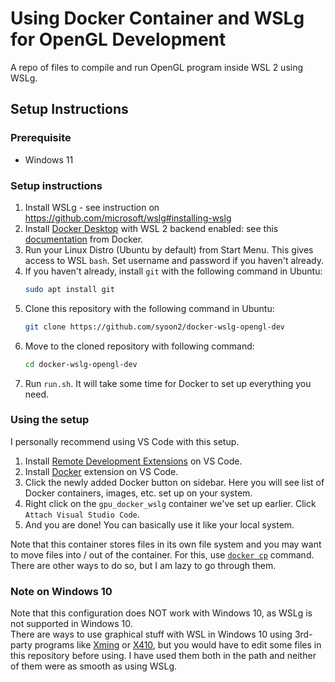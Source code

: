 # Using Docker Container and WSLg for OpenGL Development

A repo of files to compile and run OpenGL program inside WSL 2 using WSLg.

## Setup Instructions

### Prerequisite

- Windows 11

### Setup instructions

1. Install WSLg - see instruction on <https://github.com/microsoft/wslg#installing-wslg>
2. Install [Docker Desktop](https://desktop.docker.com/win/main/amd64/Docker%20Desktop%20Installer.exe) with WSL 2 backend enabled: see this [documentation](https://docs.docker.com/desktop/windows/wsl/) from Docker.
3. Run your Linux Distro (Ubuntu by default) from Start Menu. This gives access to WSL ``bash``. Set username and password if you haven't already.
4. If you haven't already, install ``git`` with the following command in Ubuntu:
   ```bash
   sudo apt install git
   ```
5. Clone this repository with the following command in Ubuntu:
   ```bash
   git clone https://github.com/syoon2/docker-wslg-opengl-dev
   ```
6. Move to the cloned repository with following command:
   ```bash
   cd docker-wslg-opengl-dev
   ```
7. Run `run.sh`. It will take some time for Docker to set up everything you need.

### Using the setup

I personally recommend using VS Code with this setup.

1. Install [Remote Development Extensions](https://marketplace.visualstudio.com/items?itemName=ms-vscode-remote.vscode-remote-extensionpack) on VS Code.
2. Install [Docker](https://marketplace.visualstudio.com/items?itemName=ms-azuretools.vscode-docker) extension on VS Code.
3. Click the newly added Docker button on sidebar. Here you will see list of Docker containers, images, etc. set up on your system.
4. Right click on the `gpu_docker_wslg` container we've set up earlier. Click `Attach Visual Studio Code`.
5. And you are done! You can basically use it like your local system.

Note that this container stores files in its own file system and you may want to move files into / out of the container. For this, use [`docker cp`](https://docs.docker.com/engine/reference/commandline/cp/) command. There are other ways to do so, but I am lazy to go through them.

### Note on Windows 10
Note that this configuration does NOT work with Windows 10, as WSLg is not supported in Windows 10.  
There are ways to use graphical stuff with WSL in Windows 10 using 3rd-party programs like [Xming](https://sourceforge.net/projects/xming/) or [X410](https://x410.dev/), but you would have to edit some files in this repository before using. I have used them both in the path and neither of them were as smooth as using WSLg.
